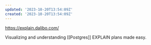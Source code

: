 ```yaml
---
updated: '2023-10-20T13:54:09Z'
created: '2023-10-20T13:54:09Z'
---
```

https://explain.dalibo.com/

Visualizing and understanding [[Postgres]] EXPLAIN plans made easy.